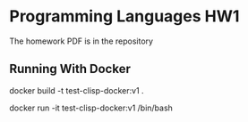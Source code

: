 # Programming Languages HW1

The homework PDF is in the repository

## Running With Docker
docker build -t test-clisp-docker:v1 .

docker run -it test-clisp-docker:v1 /bin/bash
